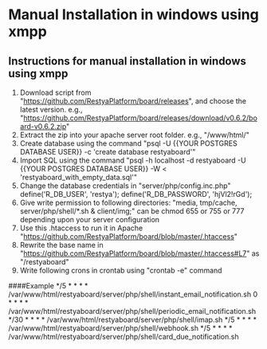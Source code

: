 # Manual Installation in windows using xmpp

## Instructions for manual installation in windows using xmpp

1.  Download script from "https://github.com/RestyaPlatform/board/releases", and choose the latest version. e.g., "https://github.com/RestyaPlatform/board/releases/download/v0.6.2/board-v0.6.2.zip"
2.  Extract the zip into your apache server root folder. e.g., "/www/html/"
3.  Create database using the command "psql -U {{YOUR POSTGRES DATABASE USER}} -c 'create database restyaboard'"
4.  Import SQL using the command 
        "psql -h localhost -d restyaboard -U {{YOUR POSTGRES DATABASE USER}} -W < 'restyaboard_with_empty_data.sql'"
5.  Change the database credentials in "server/php/config.inc.php"
        define('R_DB_USER', 'restya');
        define('R_DB_PASSWORD', 'hjVl2!rGd');
6.  Give write permission to following directories: "media, tmp/cache, server/php/shell/*.sh & client/img;" can be chmod 655 or 755 or 777 depending upon your server configuration
7.  Use this .htaccess to run it in Apache "https://github.com/RestyaPlatform/board/blob/master/.htaccess"
8.  Rewrite the base name in "https://github.com/RestyaPlatform/board/blob/master/.htaccess#L7" as "/restyaboard"
8.  Write following crons in crontab using "crontab -e" command

####Example
        */5 * * * * /var/www/html/restyaboard/server/php/shell/instant_email_notification.sh
        0 * * * * /var/www/html/restyaboard/server/php/shell/periodic_email_notification.sh
        */30 * * * * /var/www/html/restyaboard/server/php/shell/imap.sh
        */5 * * * * /var/www/html/restyaboard/server/php/shell/webhook.sh
        */5 * * * * /var/www/html/restyaboard/server/php/shell/card_due_notification.sh
   

    